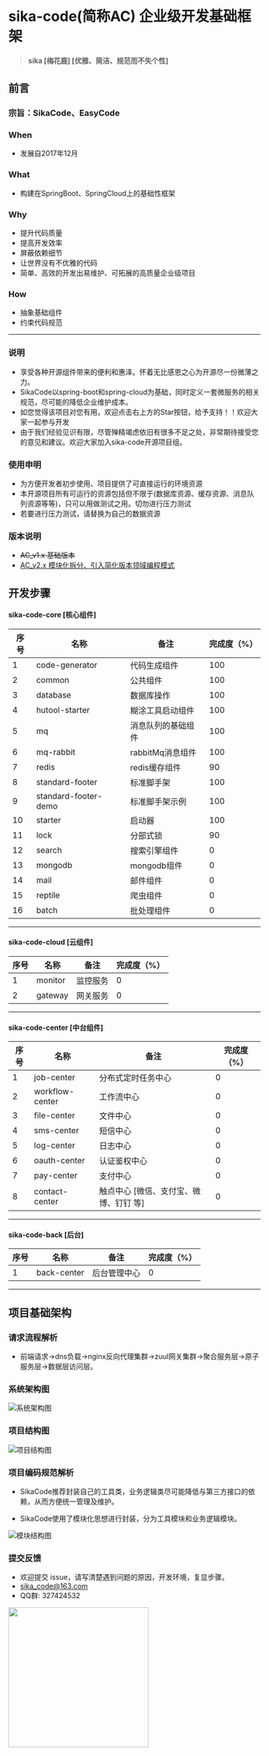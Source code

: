 # sika-code(简称AC) 企业级开发基础框架

> #### sika [梅花鹿] [优雅、简洁、规范而不失个性]

## 前言

### 宗旨：SikaCode、EasyCode

### When

- 发展自2017年12月

### What

- 构建在SpringBoot、SpringCloud上的基础性框架

### Why

- 提升代码质量
- 提高开发效率
- 屏蔽依赖细节
- 让世界没有不优雅的代码
- 简单、高效的开发出易维护、可拓展的高质量企业级项目

### How

- 抽象基础组件
- 约束代码规范

---

### 说明

- 享受各种开源组件带来的便利和惠泽。怀着无比感恩之心为开源尽一份微薄之力。
- SikaCode以spring-boot和spring-cloud为基础，同时定义一套微服务的相关规范，尽可能的降低企业维护成本。
- 如您觉得该项目对您有用，欢迎点击右上方的Star按钮，给予支持！！欢迎大家一起参与开发
- 由于我们经验见识有限，尽管殚精竭虑依旧有很多不足之处，非常期待接受您的意见和建议。欢迎大家加入sika-code开源项目组。

### 使用申明
- 为方便开发者初步使用、项目提供了可直接运行的环境资源
- 本开源项目所有可运行的资源包括但不限于(数据库资源、缓存资源、消息队列资源等等)，只可以用做测试之用。切勿进行压力测试
- 若要进行压力测试，请替换为自己的数据资源

### 版本说明
- ~~AC_v1.x 基础版本~~
- [AC_v2.x 模块化拆分、引入简化版本领域编程模式](https://github.com/sika-code/sika-code/wiki)

## 开发步骤

#### sika-code-core [核心组件]

| 序号 | 名称 |  备注 | 完成度（%） |
| --- | --- | --- |  --- | 
| 1 | code-generator | 代码生成组件  |  100 |
| 2 | common | 公共组件  |  100 |
| 3 | database | 数据库操作  |  100 |
| 4 | hutool-starter | 糊涂工具启动组件  |  100 |
| 5 | mq | 消息队列的基础组件 | 100 |
| 6 | mq-rabbit | rabbitMq消息组件 | 100 |
| 7 | redis | redis缓存组件 | 90 |
| 8 | standard-footer | 标准脚手架 | 100 | 
| 9 | standard-footer-demo | 标准脚手架示例 | 100 |
| 10 | starter |  启动器 | 100 |
| 11 | lock | 分部式锁 | 90 |
| 12 | search | 搜索引擎组件 | 0 |
| 13 | mongodb | mongodb组件 | 0 |
| 14 | mail | 邮件组件 | 0 |
| 15 | reptile | 爬虫组件 | 0 |
| 16 | batch | 批处理组件 | 0 |

---

#### sika-code-cloud [云组件]

| 序号 | 名称 | 备注 | 完成度（%） |
| --- | --- | --- | --- | 
| 1 | monitor | 监控服务 | 0 |
| 2 | gateway  | 网关服务 | 0 |

---

#### sika-code-center [中台组件]

| 序号 | 名称 | 备注 | 完成度（%） |
| --- | --- | --- |  --- | 
| 1 | job-center  | 分布式定时任务中心 | 0 |
| 2 | workflow-center  | 工作流中心 | 0 |
| 3 | file-center  | 文件中心 | 0 |
| 4 | sms-center | 短信中心 | 0 |
| 5 | log-center  | 日志中心 | 0 |
| 6 | oauth-center | 认证鉴权中心 | 0 | 
| 7 | pay-center | 支付中心 | 0 |
| 8 | contact-center | 触点中心 [微信、支付宝、微博、钉钉 等] | 0 |

---

#### sika-code-back [后台]

| 序号 | 名称 | 备注 | 完成度（%） |
| --- | --- | --- | --- | 
| 1 | back-center | 后台管理中心 | 0 |

---

## 项目基础架构

###  请求流程解析

- 前端请求->dns负载->nginx反向代理集群->zuul网关集群->聚合服务层->原子服务层->数据层访问层。


### 系统架构图

![系统架构图](sika-file/结构图/系统架构设计.png)

### 项目结构图

![项目结构图](sika-file/结构图/项目结构图.png)

###  项目编码规范解析

- SikaCode推荐封装自己的工具类，业务逻辑类尽可能降低与第三方接口的依赖，从而方便统一管理及维护。

- SikaCode使用了模块化思想进行封装，分为工具模块和业务逻辑模块。


![模块结构图](sika-file/结构图/模块结构图.png)

### 提交反馈
- 欢迎提交 issue，请写清楚遇到问题的原因，开发环境，复显步骤。
- sika_code@163.com
- QQ群: 327424532

 <!--![QQ群二维码](sika-file/其他/QQ群二维码.jpg)-->
 <img src="sika-file/其他/QQ群二维码.jpg" width = "280px" />

